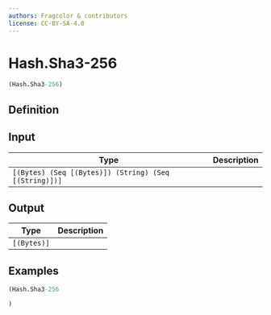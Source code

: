 ```yaml
---
authors: Fragcolor & contributors
license: CC-BY-SA-4.0
---
```



# Hash.Sha3-256

```clojure
(Hash.Sha3-256)
```


## Definition




## Input

| Type | Description |
|------|-------------|
| `[(Bytes) (Seq [(Bytes)]) (String) (Seq [(String)])]` |  |


## Output

| Type | Description |
|------|-------------|
| `[(Bytes)]` |  |


## Examples

```clojure
(Hash.Sha3-256

)
```
